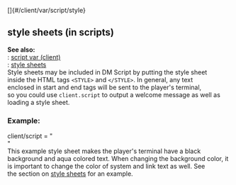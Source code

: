 []{#/client/var/script/style}    
## style sheets (in scripts)    
**See also:**    
:   [script var (client)](/ref/client/var/script.md)    
:   [style sheets](/ref/DM/text/style.md)    
Style sheets may be included in DM Script by putting the style sheet    
inside the HTML tags `<STYLE>` and `</STYLE>`. In general, any text    
enclosed in start and end tags will be sent to the player\'s terminal,    
so you could use `client.script` to output a welcome message as well as    
loading a style sheet.    
### Example:    
client/script = \"    
\"    
This example style sheet makes the player\'s terminal have a black    
background and aqua colored text. When changing the background color, it    
is important to change the color of system and link text as well. See    
the section on [style sheets](/ref/DM/text/style.md) for an example.  